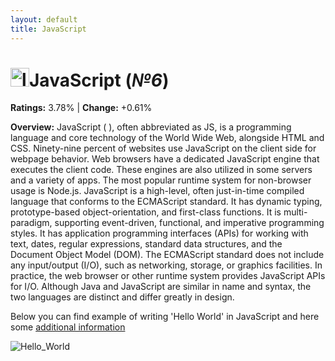 ```yaml
---
layout: default
title: JavaScript
---
```


# <img src="https://www.kindpng.com/picc/m/171-1718046_javascript-programming-language-logo-hd-png-download.png" alt="logo" width="30"/>**JavaScript** (_№6_) 

**Ratings:** 3.78% | **Change:** +0.61% 

**Overview:** JavaScript ( ), often abbreviated as JS, is a programming language and core technology of the World Wide Web, alongside HTML and CSS. Ninety-nine percent of websites use JavaScript on the client side for webpage behavior.
Web browsers have a dedicated JavaScript engine that executes the client code. These engines are also utilized in some servers and a variety of apps. The most popular runtime system for non-browser usage is Node.js.
JavaScript is a high-level, often just-in-time compiled language that conforms to the ECMAScript standard. It has dynamic typing, prototype-based object-orientation, and first-class functions. It is multi-paradigm, supporting event-driven, functional, and imperative programming styles. It has application programming interfaces (APIs) for working with text, dates, regular expressions, standard data structures, and the Document Object Model (DOM).
The ECMAScript standard does not include any input/output (I/O), such as networking, storage, or graphics facilities. In practice, the web browser or other runtime system provides JavaScript APIs for I/O.
Although Java and JavaScript are similar in name and syntax, the two languages are distinct and differ greatly in design.

Below you can find example of writing 'Hello World' in JavaScript and here some [additional information](https://en.wikipedia.org/wiki/JavaScript)

![Hello_World](https://i.ytimg.com/vi/79EkfGwqMQM/maxresdefault.jpg)
